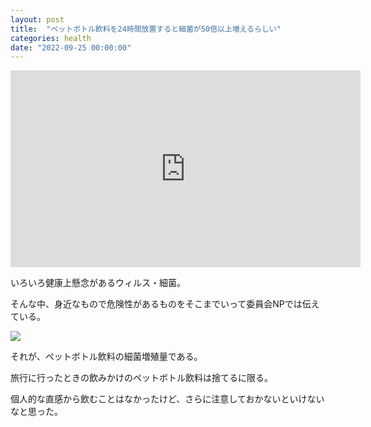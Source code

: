 ```yaml
---
layout: post
title:  "ペットボトル飲料を24時間放置すると細菌が50倍以上増えるらしい"
categories: health
date: "2022-09-25 00:00:00"
---
```


<iframe width="560" height="315" src="https://www.youtube.com/embed/LZg-5D7pBPY" title="YouTube video player" frameborder="0" allow="accelerometer; autoplay; clipboard-write; encrypted-media; gyroscope; picture-in-picture" allowfullscreen></iframe>

いろいろ健康上懸念があるウィルス・細菌。

そんな中、身近なもので危険性があるものをそこまでいって委員会NPでは伝えている。


<div class="trim">
  <div class="trim__item">
    <a href="{{ site.url }}/assets/images/2022-09-25-report/15-55-10.png">
      <img class="one" src="{{ site.url }}/assets/thumbnail/2022-09-25-report/15-55-10.png">
    </a>
  </div>
</div>


それが、ペットボトル飲料の細菌増殖量である。

旅行に行ったときの飲みかけのペットボトル飲料は捨てるに限る。

個人的な直感から飲むことはなかったけど、さらに注意しておかないといけないなと思った。

